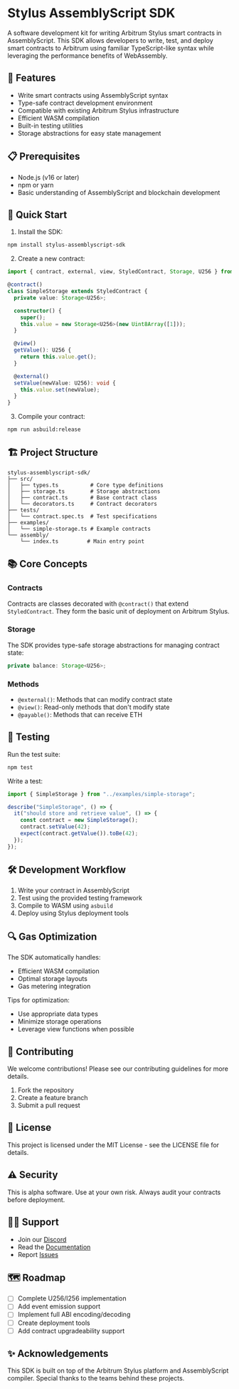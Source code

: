 # Stylus AssemblyScript SDK

A software development kit for writing Arbitrum Stylus smart contracts in AssemblyScript. This SDK allows developers to write, test, and deploy smart contracts to Arbitrum using familiar TypeScript-like syntax while leveraging the performance benefits of WebAssembly.

## 🌟 Features

- Write smart contracts using AssemblyScript syntax
- Type-safe contract development environment
- Compatible with existing Arbitrum Stylus infrastructure
- Efficient WASM compilation
- Built-in testing utilities
- Storage abstractions for easy state management

## 📋 Prerequisites

- Node.js (v16 or later)
- npm or yarn
- Basic understanding of AssemblyScript and blockchain development

## 🚀 Quick Start

1. Install the SDK:
```bash
npm install stylus-assemblyscript-sdk
```

2. Create a new contract:
```typescript
import { contract, external, view, StyledContract, Storage, U256 } from "stylus-assemblyscript-sdk";

@contract()
class SimpleStorage extends StyledContract {
  private value: Storage<U256>;

  constructor() {
    super();
    this.value = new Storage<U256>(new Uint8Array([1]));
  }

  @view()
  getValue(): U256 {
    return this.value.get();
  }

  @external()
  setValue(newValue: U256): void {
    this.value.set(newValue);
  }
}
```

3. Compile your contract:
```bash
npm run asbuild:release
```

## 🏗️ Project Structure

```
stylus-assemblyscript-sdk/
├── src/
│   ├── types.ts          # Core type definitions
│   ├── storage.ts        # Storage abstractions
│   ├── contract.ts       # Base contract class
│   └── decorators.ts     # Contract decorators
├── tests/
│   └── contract.spec.ts  # Test specifications
├── examples/
│   └── simple-storage.ts # Example contracts
└── assembly/
    └── index.ts         # Main entry point
```

## 📚 Core Concepts

### Contracts
Contracts are classes decorated with `@contract()` that extend `StyledContract`. They form the basic unit of deployment on Arbitrum Stylus.

### Storage
The SDK provides type-safe storage abstractions for managing contract state:
```typescript
private balance: Storage<U256>;
```

### Methods
- `@external()`: Methods that can modify contract state
- `@view()`: Read-only methods that don't modify state
- `@payable()`: Methods that can receive ETH

## 🧪 Testing

Run the test suite:
```bash
npm test
```

Write a test:
```typescript
import { SimpleStorage } from "../examples/simple-storage";

describe("SimpleStorage", () => {
  it("should store and retrieve value", () => {
    const contract = new SimpleStorage();
    contract.setValue(42);
    expect(contract.getValue()).toBe(42);
  });
});
```

## 🛠️ Development Workflow

1. Write your contract in AssemblyScript
2. Test using the provided testing framework
3. Compile to WASM using `asbuild`
4. Deploy using Stylus deployment tools

## 🔍 Gas Optimization

The SDK automatically handles:
- Efficient WASM compilation
- Optimal storage layouts
- Gas metering integration

Tips for optimization:
- Use appropriate data types
- Minimize storage operations
- Leverage view functions when possible

## 🤝 Contributing

We welcome contributions! Please see our contributing guidelines for more details.

1. Fork the repository
2. Create a feature branch
3. Submit a pull request

## 📜 License

This project is licensed under the MIT License - see the LICENSE file for details.

## ⚠️ Security

This is alpha software. Use at your own risk. Always audit your contracts before deployment.

## 🙋‍♂️ Support

- Join our [Discord](https://discord.gg/example)
- Read the [Documentation](https://docs.example.com)
- Report [Issues](https://github.com/example/issues)

## 🗺️ Roadmap

- [ ] Complete U256/I256 implementation
- [ ] Add event emission support
- [ ] Implement full ABI encoding/decoding
- [ ] Create deployment tools
- [ ] Add contract upgradeability support

## ✨ Acknowledgements

This SDK is built on top of the Arbitrum Stylus platform and AssemblyScript compiler. Special thanks to the teams behind these projects.
